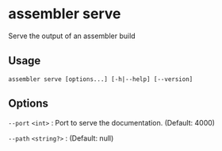 # assembler serve

Serve the output of an assembler build

## Usage

```
assembler serve [options...] [-h|--help] [--version]
```

## Options

`--port` `<int>`
:   Port to serve the documentation. (Default:   4000)

`--path` `<string?>`
: (Default:   null)